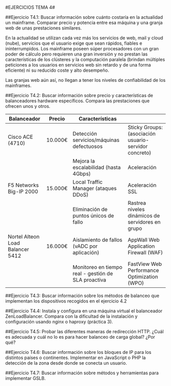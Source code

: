 #EJERCICIOS TEMA 4#

##Ejercicio T4.1: Buscar información sobre cuánto costaría en la actualidad un mainframe. Comparar precio y potencia entre esa máquina y una granja web de unas prestaciones similares.

En la actualidad se utilizan cada vez más los servicios de web, mail y cloud (nube), servicios que el usuario exige que sean rápidos, fiables e ininterrumpidos.
Los mainframe poseen súper procesadores con un gran poder de cálculo pero requieren una gran inversión y no prestan las características de los clústeres y la computación paralela (brindan múltiples peticiones a los usuarios en servicios web sin retardo y de una forma eficiente) ni su reducido coste y alto desempeño.

Las granjas web aún así, no llegan a tener los niveles de confiabilidad de los mainframes.

##Ejercicio T4.2: Buscar información sobre precio y características de balanceadores hardware específicos. Compara las prestaciones que ofrecen unos y otros.


| Balanceador                      | Precio  | Características                                     |                                                       |
|----------------------------------|---------|-----------------------------------------------------|-------------------------------------------------------|
| Cisco ACE (4710)                 | 10.000€ | Detección servicios/máquinas defectuosos            | Sticky Groups: (asociación usuario-servidor concreto) |
|                                  |         | Mejora la escalabilidad (hasta 4Gbps)               | Aceleración                                           |
| F5 Networks Big-IP 2000          | 15.000€  | Local Traffic Manager (ataques DDoS)                | Aceleración SSL                                       |
|                                  |         | Eliminación de puntos únicos de fallo               | Rastrea niveles dinámicos de servidores en grupo      |
| Nortel Alteon Load Balancer 5412 | 16.000€ | Aislamiento de fallos (vADC por aplicación)         | AppWall Web Application Firewall (WAF)                |
|                                  |         | Monitoreo en tiempo real - gestión de SLA proactiva | FastView Web Performance Optimization (WPO)           |


##Ejercicio T4.3: Buscar información sobre los métodos de balanceo que implementan los dispositivos recogidos en el ejercicio 4.2



##Ejercicio T4.4: Instala y configura en una máquina virtual el balanceador ZenLoadBalancer. Compara con la dificultad de la instalación y configuración usando nginx o haproxy (práctica 3).


##Ejercicio T4.5: Probar las diferentes maneras de redirección HTTP. ¿Cuál es adecuada y cuál no lo es para hacer balanceo de carga global? ¿Por qué?



##Ejercicio T4.6: Buscar información sobre los bloques de IP para los distintos países o continentes. Implementar en JavaScript o PHP la detección de la zona desde donde se conecta un usuario.



##Ejercicio T4.7: Buscar información sobre métodos y herramientas para implementar GSLB.
